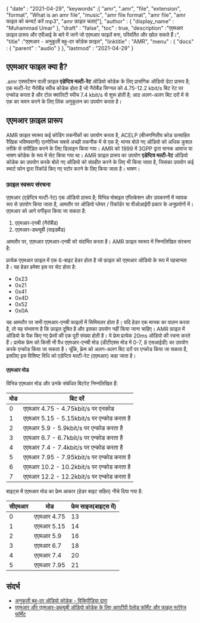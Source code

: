 {
  "date" : "2021-04-29",
  "keywords" :[ "amr", ".amr", "file", "extension", "format", "What is an amr file", "music", "amr file format", "amr file", "amr फाइल को कन्वर्ट करें mp3", "amr फ़ाइल चलाएं"],
  "author" : {
    "display_name" : "Muhammad Umar"
},
  "draft" : "false",
  "toc" : true,
  "description" :"एएमआर फ़ाइल प्रारूप और एपीआई के बारे में जानें जो एएमआर फाइलें बना, परिवर्तित और खोल सकते हैं।",
  "title" :"एएमआर - अनुकूली बहु-दर कोडेक फ़ाइल",
  "linktitle" : "AMR",
  "menu" : {
    "docs" : {
      "parent" : "audio"
}
},
  "lastmod" : "2021-04-29"
}

## एएमआर फाइल क्या है?
.amr एक्सटेंशन वाली फ़ाइल **एडेप्टिव मल्टी-रेट** ऑडियो कोडेक के लिए प्रासंगिक ऑडियो डेटा प्रारूप है; एक मल्टी-रेट नैरोबैंड स्पीच कोडेक होता है जो नैरोबैंड सिग्नल को 4.75-12.2 kbit/s बिट रेट पर एन्कोड करता है और टोल क्वालिटी स्पीच 7.4 kbit/s से शुरू होती है; आठ अलग-अलग बिट दरों में से एक का चयन करने के लिए लिंक अनुकूलन का उपयोग करता है।

## एएमआर फ़ाइल प्रारूप
AMR फ़ाइल स्वरूप कई कोडिंग तकनीकों का उपयोग करता है, ACELP (बीजगणितीय कोड उत्साहित रैखिक भविष्यवाणी) एल्गोरिथ्म सबसे अच्छी तकनीक में से एक है; मानव बोले गए ऑडियो को अधिक कुशल तरीके से संपीड़ित करने के लिए डिज़ाइन किया गया। AMR को 1999 में 3GPP द्वारा मानक आवाज या भाषण कोडेक के रूप में सेट किया गया था। AMR फ़ाइल प्रारूप का उपयोग **एडेप्टिव मल्टी-रेट** ऑडियो कोडेक का उपयोग करके बोले गए ऑडियो को संग्रहीत करने के लिए भी किया जाता है, जिसका उपयोग कई स्मार्ट फोन द्वारा रिकॉर्ड किए गए स्टोर करने के लिए किया जाता है। भाषण।

### फ़ाइल स्वरूप संरचना
एएमआर (एडेप्टिव मल्टी-रेट) एक ऑडियो प्रारूप है; विभिन्न मोबाइल एप्लिकेशन और उपकरणों में व्यापक रूप से उपयोग किया जाता है, आमतौर पर ऑडियो प्लेयर / रिकॉर्डर या वीओआईपी प्रकार के अनुप्रयोगों में। एएमआर को आगे वर्गीकृत किया जा सकता है:

1. एएमआर-एनबी (नैरोबैंड)
2. एएमआर-डब्ल्यूबी (वाइडबैंड)

आमतौर पर, एएमआर एएमआर-एनबी को संदर्भित करता है। AMR फ़ाइल स्वरूप में निम्नलिखित संरचना है:

प्रत्येक एएमआर फ़ाइल में एक 6-बाइट हेडर होता है जो फ़ाइल को एएमआर ऑडियो के रूप में पहचानता है। यह हेडर हमेशा इस पर सेट होता है:
- 0x23
- 0x21
- 0x41
- 0x4D
- 0x52
- 0x0A

यह आमतौर पर सभी एएमआर-एनबी फाइलों में सिमियलर होता है। यदि हेडर एक मानक का पालन करता है, तो यह संभावना है कि फ़ाइल दूषित है और इसका उपयोग नहीं किया जाना चाहिए। AMR फ़ाइल में ऑडियो के पैक किए गए फ़्रेमों की एक पूरी संख्या होती है। ये फ्रेम प्रत्येक 20ms ऑडियो की रचना करते हैं। प्रत्येक फ्रेम को किसी भी वैध एएमआर-एनबी मोड (डीटीएक्स मोड में 0-7, 8 एसआईडी) का उपयोग करके एन्कोड किया जा सकता है। चूंकि, फ़्रेम को अलग-अलग बिट दरों पर एन्कोड किया जा सकता है, इसलिए इस विशिष्ट विधि को एडेप्टिव मल्टी-रेट (एएमआर) कहा जाता है।
#### एएमआर मोड
विभिन्न एएमआर मोड और उनके संबंधित बिटरेट निम्नलिखित हैं:

|मोड| बिट दरें|
---|---|
|0| एएमआर 4.75 - 4.75kbit/s पर एनकोड |
|1 | एएमआर 5.15 - 5.15kbit/s पर एन्कोड करता है|
|2 | एएमआर 5.9 - 5.9kbit/s पर एन्कोड करता है|
|3 | एएमआर 6.7 - 6.7kbit/s पर एन्कोड करता है|
|4 | एएमआर 7.4 - 7.4kbit/s पर एन्कोड करता है|
|5 | एएमआर 7.95 - 7.95kbit/s पर एन्कोड करता है|
|6 | एएमआर 10.2 - 10.2kbit/s पर एन्कोड करता है|
|7 | एएमआर 12.2 - 12.2kbit/s पर एन्कोड करता है|

बाइट्स में एएमआर मोड का फ्रेम आकार (हेडर बाइट सहित) नीचे दिया गया है:

|सीएमआर |मोड |फ्रेम साइज(बाइट्स में)|
---|---|---|
|0 |एएमआर 4.75 |13|
|1 |एएमआर 5.15 |14|
|2 |एएमआर 5.9 |16|
|3 |एएमआर 6.7 |18|
|4 |एएमआर 7.4 |20|
|5 |एएमआर 7.95 |21|

## संदर्भ ##

* [अनुकूली बहु-दर ऑडियो कोडेक - विकिपीडिया द्वारा](https://en.wikipedia.org/wiki/Adaptive_Multi-Rate_audio_codec)
* [एएमआर और एएमआर-डब्ल्यूबी ऑडियो कोडेक के लिए आरटीपी पेलोड फॉर्मेट और फाइल स्टोरेज फॉर्मेट](https://tools.ietf.org/html/rfc4867#page-35)


